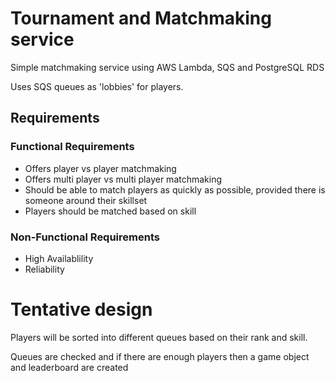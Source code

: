 # Tournament and Matchmaking service
Simple matchmaking service using AWS Lambda, SQS and PostgreSQL RDS

Uses SQS queues as 'lobbies' for players. 

## Requirements
### Functional Requirements
- Offers player vs player matchmaking
- Offers multi player vs multi player matchmaking
- Should be able to match players as quickly as possible, provided there is someone around their skillset
- Players should be matched based on skill

### Non-Functional Requirements
- High Availablility
- Reliability

# Tentative design
Players will be sorted into different queues based on their rank and skill. 

Queues are checked and if there are enough players then a game object and leaderboard
are created